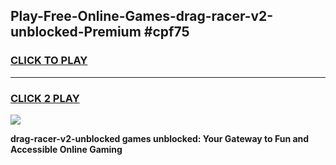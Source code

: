 
## Play-Free-Online-Games-drag-racer-v2-unblocked-Premium #cpf75
<h3>
<a href="https://premium.freeplayer.one?title=drag-racer-v2-unblocked&ref=8M">CLICK TO PLAY</a></h3>
<hr>

<h3>
<a href="https://premium.freeplayer.one?title=drag-racer-v2-unblocked&ref=8M">CLICK 2 PLAY</a>
  
</h3>

<a href="https://premium.freeplayer.one?title=drag-racer-v2-unblocked&ref=8M"><img src="https://clearcache.store/games.png"></a>


**drag-racer-v2-unblocked games unblocked: Your Gateway to Fun and Accessible Online Gaming**
